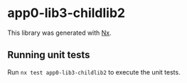 # app0-lib3-childlib2

This library was generated with [Nx](https://nx.dev).

## Running unit tests

Run `nx test app0-lib3-childlib2` to execute the unit tests.

